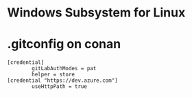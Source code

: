 # Windows Subsystem for Linux

# .gitconfig on conan

```
[credential]
        gitLabAuthModes = pat
        helper = store
[credential "https://dev.azure.com"]
        useHttpPath = true
```
